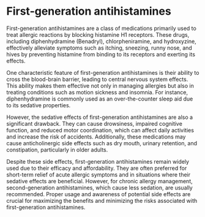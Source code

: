 <!--
source: GPT-4o
sibs: first-generation-antihistamines, second-generation-antihistamines, third-generation-antihistamines
tags: antihistamines
-->

# First-generation antihistamines

First-generation antihistamines are a class of medications primarily used to treat allergic reactions by blocking histamine H1 receptors. These drugs, including diphenhydramine (Benadryl), chlorpheniramine, and hydroxyzine, effectively alleviate symptoms such as itching, sneezing, runny nose, and hives by preventing histamine from binding to its receptors and exerting its effects.

One characteristic feature of first-generation antihistamines is their ability to cross the blood-brain barrier, leading to central nervous system effects. This ability makes them effective not only in managing allergies but also in treating conditions such as motion sickness and insomnia. For instance, diphenhydramine is commonly used as an over-the-counter sleep aid due to its sedative properties.

However, the sedative effects of first-generation antihistamines are also a significant drawback. They can cause drowsiness, impaired cognitive function, and reduced motor coordination, which can affect daily activities and increase the risk of accidents. Additionally, these medications may cause anticholinergic side effects such as dry mouth, urinary retention, and constipation, particularly in older adults.

Despite these side effects, first-generation antihistamines remain widely used due to their efficacy and affordability. They are often preferred for short-term relief of acute allergic symptoms and in situations where their sedative effects are beneficial. However, for chronic allergy management, second-generation antihistamines, which cause less sedation, are usually recommended. Proper usage and awareness of potential side effects are crucial for maximizing the benefits and minimizing the risks associated with first-generation antihistamines.
